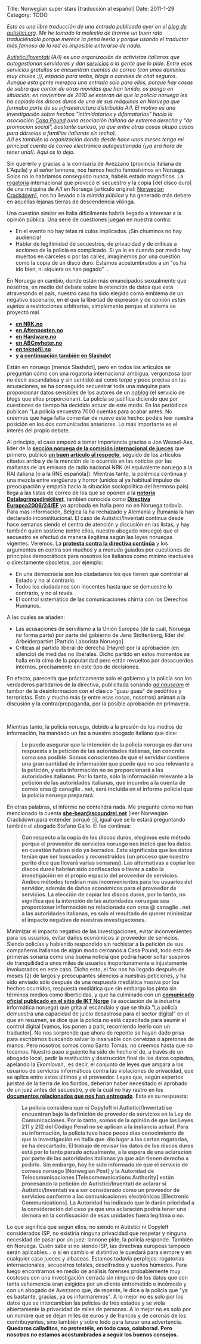 Title: Norwegian super stars [traducción al español]
Date: 2011-1-29
Category: TODO

*Esto es una libre traducción de una entrada publicada ayer en el [blog de autistici.org](https://cavallette.noblogs.org/2011/01/7117). Me
he tomado la molestia de tirarme un buen rato traduciéndolo porque merece la pena leerla y porque usando el traductor más famoso de la red
es imposible enterarse de nada.*

*[Autistici/Inventati](https://www.autistici.org/it/) (A/I) es una organización de activistas italianos que autogestionan servidores y dan
[servicios](https://www.autistici.org/it/services/index.html) a la gente que lo pide. Entre esos servicios gratuitos se encuentran cuentas
de correo (con unos dominios muy chulos :)), espacio para webs, blogs o canales de chat seguros. Aunque esta gente merezca una entrada solo
para ellos, porque hay cosas de sobra que contar de otras movidas que han tenido, os pongo en situación: en noviembre de 2010 se enteran de
que la policía noruega les ha copiado los discos duros de una de sus máquinas en Noruega que formaba parte de su infraestructura distribuida
A/I. El motivo es una investigación sobre hechos "intimidatorios y difamatorios" hacia la asociación [Casa
Pound](http://secure.wikimedia.org/wikipedia/es/wiki/Casa_Pound) (una asociación italiana de extrema derecha y "de promoción social",
bastante curiosa, ya que entre otras cosas okupa casas para dárselas a familias italianas sin techo).  
 A/I es también la organización donde desde hace unos meses tengo mi principal cuenta de correo electrónico autogestionada (¡ya era hora de
tener una!). Aquí os lo dejo.*

Sin quererlo y gracias a la comisaría de Avezzano (provincia italiana de L'Aquila) y al señor Iannone, nos hemos hecho famosísimos en
Noruega. Solos no lo habríamos conseguido nunca, habéis estado magníficos. La
[rogatoria](https://es.wikipedia.org/wiki/Carta_rogatoria) internacional que provocó el secuestro y la copia [del disco
duro] de una máquina de A/I en Noruega [artículo original: [Norwegian Crackdown](https://cavallette.noblogs.org/2010/11/7029)], nos ha
llevado a la *mirada pública* y ha generado más debate en aquellas lejanas tierras de descendencia vikinga.

Una cuestión similar en Italia difícilmente habría llegado a interesar a la opinión pública. Una serie de cuestiones juegan en nuestra
contra:

-   En el evento no hay tetas ni culos implicados. ¡Sin chuminos no hay audiencia!
-   Hablar de legitimidad de secuestros, de privacidad y de críticas a acciones de la policía es complicado. Si ya lo es cuando por medio
    hay muertos en cárceles o por las calles, imaginemos por una cuestión como la copia de un disco duro. Estamos acostumbrados a un "os ha
    ido bien, ni siquiera os han pegado"  .

En Noruega en cambio, donde están más emancipados sexualmente que nosotros, en medio del debate sobre la retención de datos que está
atravesando el país, nuestro caso ha sido elegido como emblema de un negativo escenario, en el que la libertad de expresión y de opinión
*están sujetas* a restricciones arbitrarias, simplemente porque el sistema se proyectó mal.

-   [**en NRK.no**](http://www.nrk.no/nyheter/norge/1.7472382)
-   [**en Aftenposten.no**](http://www.aftenposten.no/nyheter/uriks/article3999958.ece)
-   [**en Hardware.no**](http://www.hardware.no/artikler/skulle_ta_info_om_to_-_beslagla_om_7000/80787)
-   [**en ABCnyheter.no**](http://www.abcnyheter.no/nyheter/teknologi/110121/beslagla-info-om-7000)
-   [**en teknofil.no**](http://www.teknofil.no/wip4/politiet-forsynte-seg-graadig/d.epl?id=49309)
-   [**y a continuación también en
    Slashdot**](http://yro.slashdot.org/story/11/01/23/0055257/Norwegian-Police-Seeking-Info-On-2-Bloggers-Take-Data-From-7000-Accounts)

Están en noruego [menos Slashdot], pero en todos los artículos se preguntan cómo con una rogatoria internacional ambigua, vergonzosa (por no
decir escandalosa y sin sentido) así como torpe y poco precisa en las acusaciones, se ha conseguido secuestrar toda una máquina para
proporcionar datos sensibles de los autores de un [*noblog*](http://noblogs.org/) (el servicio de blogs que ellos proporcionan). La policía
se justifica diciendo que por cuestiones de tiempo ha decidido actuar de este modo. En los periódicos publican "La policía secuestra 7000
cuentas para acabar antes. No creemos que haga falta comentar de nuevo este hecho: podéis leer nuestra posición en los dos comunicados
anteriores. Lo más importante es el interés del propio debate.

Al principio, el caso empezó a tomar importancia gracias a Jon Wessel-Aas, líder de la [**sección noruega de la comisión internacional de
jueces**](http://icj.no/) que primero, publicó [**un buen artículo al
respecto**](http://www.nyemeninger.no/alle_meninger/cat1003/subcat1010/thread113838/#post_113838), seguido de los artículos citados arriba y
de la mención de lo ocurrido en las noticias por las mañanas de las emisora de radio nacional NRK (el equivalente noruego a la RAI italiana
[o a la RNE española]). Mientras tanto, la polémica continua y una mezcla entre vergüenza y horror (unidos al ya habitual impulso de
preocupación y empatía hacia la situación sociopolítica del hermoso país) llega a las listas de correo de los que se oponen a la [**notoria
Datalagringsdirektivet**](https://secure.wikimedia.org/wikipedia/no/wiki/Datalagringsdirektivet), también conocida como [**Directiva
Europea**](http://www.regjeringen.no/pages/2281081/direktivet.pdf)[**2006/24/EF**](http://www.regjeringen.no/pages/2281081/direktivet.pdf)
ya aprobada en Italia pero no en Noruega todavía. Para más información, Bélgica la ha rechazado y Alemania y Rumanía la han declarado
inconstitucional. El caso de Autistici/Inventati continua desde hace semanas siendo el centro de atención y discusión en las listas, y hay
también quien sostiene (entre ellos, nuestro abogado noruego) que el secuestro se efectuó de manera ilegítima según las leyes noruegas
vigentes. Veremos. La [**protesta contra la directiva continúa**](http://stoppdld.no/) y los argumentos en contra son muchos y a menudo
guiados por cuestiones de principios democráticos para nosotros los italianos como mínimo inactuales o directamente obsoletos, por ejemplo:

-   En una democracia son los ciudadanos los que tienen que controlar al Estado y no al contrario.
-   Todos los ciudadanos son inocentes hasta que se demuestre lo contrario, y no al revés.
-   El control sistemático de las comunicaciones chirría con los Derechos Humanos.

A las cuales se añaden:

-   Las acusaciones de servilismo a la Unión Europea (de la cuál, Noruega no forma parte) por parte del gobierno de Jens Stoltenberg, líder
    del Arbeiderpartiet [Partido Laborista Noruego].
-   Críticas al partido liberal de derecha (Høyre) por la aprobación (en silencio) de medidas no liberales. Dicho partido en estos momentos
    se halla en la cima de la popularidad pero están revueltos por desacuerdos internos, precisamente en este tipo de decisiones.

En efecto, parecería que prácticamente solo el gobierno y la policía son los verdaderos partidarios de la directiva, publicitada sonando
[*ad nauseam*](https://es.wikipedia.org/wiki/Argumento_ad_nauseam) el tambor de la desinformación con el clásico "guau guau"
de pedófilos y terroristas. Esto y mucho más (y entre esas cosas, nosotros) animan a la discusión y la contra/propaganda, por la posible
aprobación en primavera.

 

Mientras tanto, la policía noruega, debido a la presión de los medios de información, ha mandado un fax a nuestro abogado italiano que dice:

> **Le puedo asegurar que la intención de la policía noruega es dar una respuesta a la petición de las autoridades italianas, tan concreta
> como sea posible. Somos conscientes de que el servidor contiene una gran cantidad de información que puede que no sea relevante a la
> petición, y esta información no se proporcionará a las autoridades italianas. Por lo tanto, sólo la información relevante a la petición de
> las autoridades italianas, que incumbe a la cuenta de correo orsa @ canaglie . net, será incluida en el informe policial que la policía
> noruega preparará.**

En otras palabras, el informe no contendrá nada. Me pregunto cómo no han mencionado la cuenta **she-bear@scoundrel.net** [leer Norwegian
Crackdown para entender porqué ;)], igual que se lo estará preguntando también el abogado Stefano Gallo. El fax continua:

> **Con respecto a la copia de los discos duros, elegimos este método porque el proveedor de servicios noruego nos indicó que los datos en
> cuestión habían sido ya borrados. Esto significaba que los datos tenían que ser buscados y reconstruidos (un proceso que nuestro perito
> dice que llevará varias semanas). Las alternativas a copiar los discos duros habrían sido confiscarlos o llevar a cabo la investigación en
> el propio espacio del proveedor de servicios. Ambos métodos tendrían más inconvenientes para los usuarios del servidor, además de daños
> económicos para el proveedor de servicios. La elección de copiar los discos duros, por lo tanto, no significa que la intención de las
> autoridades noruegas sea proporcionar información no relacionada con orsa @ canaglie . net a las autoridades italianas, es solo el
> resultado de querer minimizar el impacto negativo de nuestras investigaciones.**

Minimizar el impacto negativo de las investigaciones, evitar inconvenientes para los usuarios, evitar daños económicos al proveedor de
servicios. Siendo policías y habiendo respondido sin rechistar a la petición de sus compañeros italianos de algún modo cercanos a Casa
Pound, todo esto de primeras sonaría como una buena noticia que podría hacer soltar suspiros de tranquilidad a unos miles de usuarios
inoportunamente e injustamente involucrados en este caso. Dicho esto, el fax nos ha llegado después de meses (2) de largos y preocupantes
silencios a nuestras peticiones, y ha sido enviado sólo después de una respuesta mediática masiva por los hechos ocurridos, respuesta
mediática que sin embargo los pinta sin términos medios como liberticidas, y que ha culminado con un [**comunicado oficial publicado en el
sitio de IKT Norge**](http://ikt-norge.no/politiet-utviser-sviktende-digital-doemmekraft/) (la asociación de la industria informática
noruega) que grita al escándalo y que se titula "La policía demuestra una capacidad de juicio desastrosa para el sector digital" en el que
en resumen, se dice que la policía no está capacitada para asumir el control digital [vamos, los ponen a parir, recomiendo leerlo con un
traductor]. No nos sorprende que ahora de repente se hayan dado prisa para escribirnos buscando salvar lo insalvable con cervezas o
apretones de manos. Pero nosotros somos como Santo Tomás, no creemos hasta que no tocamos. Nuestro paso siguiente ha sido de hecho el de, a
través de un abogado local, pedir la restitución y destrucción final de los datos copiados, apelando la *Ekomloven*,  es decir, el conjunto
de leyes que ampara a los usuarios de servicios informáticos contra las violaciones de privacidad, que se aplica entre estos últimos y el
proveedor. Leyes que, según expertos juristas de la tierra de los fiordos, deberían haber necesitado el aprobado de un juez antes del
secuestro, y de la cuál no hay rastro en los [**documentos relacionados que nos han
entregado**](https://www.uhuru.biz/wp-content/uploads/2011/01/ItalienskUtlevering-av-data.pdf). Esta es su respuesta:

> **La policía considera que ni Copyleft ni Autistici/Inventati se encuentran bajo la definición de provedor de servicios en la Ley de
> Comunicaciones. Por lo tanto, somos de la opinión de que las Leyes 211 y 212 del Código Penal no se aplican a la instancia actual. Para su
> información, la policía tuvo hace pocos días conocimiento de que la investigación en Italia que  dio lugar a las cartas rogatorias, se ha
> descartado. El trabajo de revisar los datos de los discos duros está por lo tanto parado actualmente, a la espera de una aclaración por
> parte de las autoridades italianas ya que aún tienen derecho a pedirlo.**
> **Sin embargo, hoy he sido informado de que el servicio de correos noruego [Norwegian Post] y la Autoridad de Telecomunicaciones
> [Telecommunications Authority] están procesando la petición de Autistici/Inventati de aclarar si Autistici/Inventati va a ser considerado
> como un proveedor de servicios conforme a las comunicaciones electrónicas [Electronic Communications]. La Autoridad ha indicado que le
> darán prioridad a la consideración del caso ya que una aclaración podría tener una demora en la confiscación de esas unidades fuera
> legítima o no.**

Lo que significa que según ellos, no siendo ni Autistici ni Copyleft considerados ISP, no existiría ninguna privacidad que respetar y
ninguna necesidad de pasar por un juez: Iannone pide, la policía responde. También en Noruega. Quién sabe si no siendo ISP, las directivas
europeas tampoco serán aplicables... o si en cambio el distintivo le quedará para siempre y en cualquier caso jueces y albaceas. Estamos
todavía perplejos: rogatorias internacionales, secuestros totales, descifrados y sueños húmedos. Para luego encontrarnos en medio de
análisis forenses probablemente muy costosos con una investigación cerrada sin ninguno de los datos que con tanta vehemencia eran exigidos
por un cliente entrometido e incómodo y con un abogado de Avezzano que, de repente, le dice a la policía que "ya es bastante, gracias, ya os
informaremos". A lo mejor no es solo por los datos que se intercambian las policías de tres estados y se viola abiertamente la privacidad de
miles de personas. A lo mejor no es solo por un nombre que se dejan miles de euros y de francos y de coronas de los contribuyentes, sino
también y sobre todo para lanzar una advertencia. **Quedaros calladitos, no protestéis, en todo caso, colaborad. Pero nosotros no estamos
acostumbrados a seguir los buenos consejos.**
